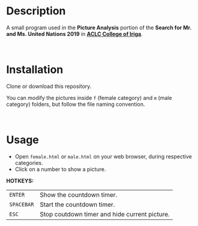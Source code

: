 # Description
A small program used in the <b>Picture Analysis</b> portion of the <b>Search for Mr. and Ms. United Nations 2019</b> in <a href="https://web.facebook.com/ACLCCollegeIRIGA"><b>ACLC College of Iriga</b></a>.

<br>

# Installation
Clone or download this repository.

You can modify the pictures inside `f` (female category) and `m` (male category) folders, but follow the file naming convention.

<br>

# Usage
<ul>
    <li>Open <code>female.html</code> or <code>male.html</code> on your web browser, during respective categories.</li>
    <li>Click on a number to show a picture.</li>
</ul>
<b>HOTKEYS:</b>
<table>
    <tr>
        <td><code>ENTER</code></td>
        <td>Show the countdown timer.</td>
    </tr>
    <tr>
        <td><code>SPACEBAR</code></td>
        <td>Start the countdown timer.</td>
    </tr>
    <tr>
        <td><code>ESC</code></td>
        <td>Stop coutdown timer and hide current picture.</td>
    </tr>
</table>